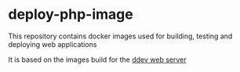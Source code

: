 # deploy-php-image

This repository contains docker images used for building, testing and deploying web applications

It is based on the images build for the [ddev web server](https://github.com/drud/ddev)

